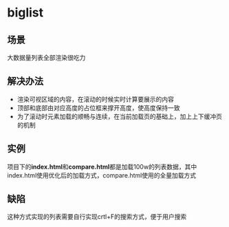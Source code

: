 # biglist

## 场景
大数据量列表全部渲染很吃力

## 解决办法
- 渲染可视区域的内容，在滚动的时候实时计算要展示的内容
- 顶部和底部由对应高度的占位框来撑开高度，使高度保持一致
- 为了滚动时元素加载的顺畅与连续，在当前加载页的基础上，加上上下缓冲页的机制

## 实例
项目下的**index.html**和**compare.html**都是加载100w的列表数据，其中index.html使用优化后的加载方式，compare.html使用的全量加载方式

## 缺陷
这种方式实现的列表需要自行实现crtl+F的搜索方式，便于用户搜索
